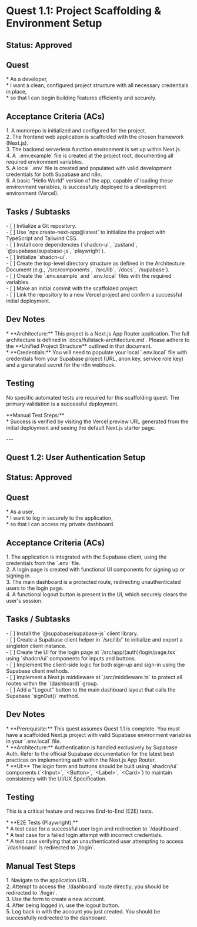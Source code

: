 # Quest 1.1: Project Scaffolding & Environment Setup

## Status: Approved

## Quest

\* As a developer,  
\* I want a clean, configured project structure with all necessary credentials in place,  
\* so that I can begin building features efficiently and securely.

## Acceptance Criteria (ACs)

1\.  A monorepo is initialized and configured for the project.  
2\.  The frontend web application is scaffolded with the chosen framework (Next.js).  
3\.  The backend serverless function environment is set up within Next.js.  
4\.  A \`.env.example\` file is created at the project root, documenting all required environment variables.  
5\.  A local \`.env\` file is created and populated with valid development credentials for both Supabase and n8n.  
6\.  A basic "Hello World" version of the app, capable of loading these environment variables, is
    successfully deployed to a development environment (Vercel).

## Tasks / Subtasks

\- \[ \] Initialize a Git repository.  
\- \[ \] Use \`npx create-next-app@latest\` to initialize the project with TypeScript and Tailwind CSS.  
\- \[ \] Install core dependencies (\`shadcn-ui\`, \`zustand\`, \`@supabase/supabase-js\`, \`playwright\`).  
\- \[ \] Initialize \`shadcn-ui\`.  
\- \[ \] Create the top-level directory structure as defined in the Architecture Document (e.g.,
    \`/src/components\`, \`/src/lib\`, \`/docs\`, \`/supabase\`).  
\- \[ \] Create the \`.env.example\` and \`.env.local\` files with the required variables.  
\- \[ \] Make an initial commit with the scaffolded project.  
\- \[ \] Link the repository to a new Vercel project and confirm a successful initial deployment.

## Dev Notes

\* \*\*Architecture:\*\* This project is a Next.js App Router application. The full architecture is
  defined in \`docs/fullstack-architecture.md\`. Please adhere to the \*\*Unified Project Structure\*\*
  outlined in that document.  
\* \*\*Credentials:\*\* You will need to populate your local \`.env.local\` file with credentials from your
  Supabase project (URL, anon key, service role key) and a generated secret for the n8n webhook.

## Testing

No specific automated tests are required for this scaffolding quest. The primary validation is a successful deployment.

\*\*Manual Test Steps:\*\*  
\* Success is verified by visiting the Vercel preview URL generated from the initial
  deployment and seeing the default Next.js starter page.

\---

## Quest 1.2: User Authentication Setup

## Status: Approved

## Quest

\* As a user,  
\* I want to log in securely to the application,  
\* so that I can access my private dashboard.

## Acceptance Criteria (ACs)

1\.  The application is integrated with the Supabase client, using the credentials from the \`.env\` file.  
2\.  A login page is created with functional UI components for signing up or signing in.  
3\.  The main dashboard is a protected route, redirecting unauthenticated users to the login page.  
4\.  A functional logout button is present in the UI, which securely clears the user's session.

## Tasks / Subtasks

\- \[ \] Install the \`@supabase/supabase-js\` client library.  
\- \[ \] Create a Supabase client helper in \`/src/lib/\` to initialize and export a singleton client instance.  
\- \[ \] Create the UI for the login page at \`/src/app/(auth)/login/page.tsx\` using
    \`shadcn/ui\` components for inputs and buttons.  
\- \[ \] Implement the client-side logic for both sign-up and sign-in using the Supabase client methods.  
\- \[ \] Implement a Next.js middleware at \`/src/middleware.ts\` to protect all routes
    within the \`(dashboard)\` group.  
\- \[ \] Add a "Logout" button to the main dashboard layout that calls the Supabase \`signOut()\` method.

## Dev Notes

\* \*\*Prerequisite:\*\* This quest assumes Quest 1.1 is complete. You must have a
  scaffolded Next.js project with valid Supabase environment variables in your
  \`.env.local\` file.  
\* \*\*Architecture:\*\* Authentication is handled exclusively by Supabase Auth. Refer to
  the official Supabase documentation for the latest best practices on implementing auth
  within the Next.js App Router.  
\* \*\*UI:\*\* The login form and buttons should be built using \`shadcn/ui\` components
  (\`\<Input\>\`, \`\<Button\>\`, \`\<Label\>\`, \`\<Card\>\`) to maintain consistency with the
  UI/UX Specification.

## Testing

This is a critical feature and requires End-to-End (E2E) tests.

\* \*\*E2E Tests (Playwright):\*\*  
    \* A test case for a successful user login and redirection to \`/dashboard\`.  
    \* A test case for a failed login attempt with incorrect credentials.  
    \* A test case verifying that an unauthenticated user attempting to access
      \`/dashboard\` is redirected to \`/login\`.

## Manual Test Steps  

1\.  Navigate to the application URL.  
2\.  Attempt to access the \`/dashboard\` route directly; you should be redirected to \`/login\`.  
3\.  Use the form to create a new account.  
4\.  After being logged in, use the logout button.  
5\.  Log back in with the account you just created. You should be successfully redirected to the dashboard.  
